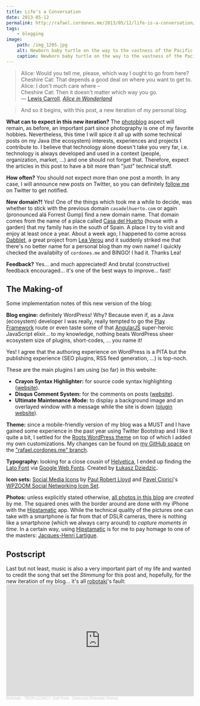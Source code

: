 ```yaml
---
title: Life's a Conversation
date: 2013-05-12
permalink: http://rafael.cordones.me/2013/05/12/life-is-a-conversation/
tags: 
    - blogging
image:
    path: /img_1205.jpg
    alt: Newborn baby turtle on the way to the vastness of the Pacific Ocean. Manuel Antonio National Park. Costa Rica
    caption: Newborn baby turtle on the way to the vastness of the Pacific Ocean. <a href="http://en.wikipedia.org/wiki/Manuel_Antonio_National_Park">Manuel Antonio National Park</a>. Costa Rica.<br/>Photo by <a href="http://rafael.cordones.me">Rafael Cordones</a>
---
```


> Alice: Would you tell me, please, which way I ought to go from here?<br/>
> Cheshire Cat: That depends a good deal on where you want to get to.<br/>
> Alice: I don't much care where –<br/>
> Cheshire Cat: Then it doesn't matter which way you go.<br/>
> ― <a href="http://www.goodreads.com/author/show/8164.Lewis_Carroll">Lewis Carroll</a>, <i><a href="http://www.goodreads.com/work/quotes/2933712">Alice in Wonderland</a></i>

>And so it begins, with this post, a new iteration of my personal blog.

<strong>What can to expect in this new iteration?</strong> The <a href="http://rafael.cordones.me/category/photoblog/">photoblog</a> aspect will remain, as before, an important part since photography is one of my favorite hobbies. Nevertheless, this time I will spice it all up with some technical posts on my Java (the ecosystem) interests, experiences and projects I contribute to. I believe that technology alone doesn't take you very far, i.e. technology is always developed and used in a context (people, organization, market, ...) and one should not forget that. Therefore, expect the articles in this post to have a bit more than "just" technical stuff.

<strong>How often?</strong> You should not expect more than one post a month. In any case, I will announce new posts on Twitter, so you can definitely <a href="https://twitter.com/rafacm">follow me</a> on Twitter to get notified.

<strong>New domain?!</strong> Yes! One of the things which took me a while to decide, was whether to stick with the previous domain <code>casadelhuerto.com</code> or again (pronounced alá Forrest Gump) find a new domain name. 
That domain comes from the name of a place called <a href="http://rafael.cordones.me/2010/12/17/casa-del-huerto/">Casa del Huerto</a> (house with a garden) that my family has in the south of Spain. A place I try to visit and enjoy at least once a year. About a week ago, I happened to come across <a href="http://dabblet.com/">Dabblet</a>, a great project from <a href="http://lea.verou.me/">Lea Verou</a> and it suddenly striked me that there's no better name for a personal blog than my own name! I quickly checked the availabilty of <code>cordones.me</code> and BINGO! I had it. Thanks Lea!

<strong>Feedback?</strong> Yes... and much appreciated! And brutal (constructive) feedback encouraged... it's one of the best ways to improve... fast!

<h2>The Making-of</h2>

Some implementation notes of this new version of the blog:

<strong>Blog engine:</strong> definitely WordPress! Why? Because even if, as a Java (ecosystem) developer I was really, really tempted to go the <a href="http://www.playframework.com/">Play Framework</a> route or even taste some of that <a href="http://angularjs.org">AngularJS</a> super-heroic JavaScript elixir... to my knowledge, nothing beats WordPress sheer ecosystem size of plugins, short-codes, ... you name it!

Yes! I agree that the authoring experience on WordPress is a PITA but the publishing experience (SEO plugins, RSS feed generation, ...) is top-noch. 

These are the main plugins I am using (so far) in this website:
<ul>
	<li><strong>Crayon Syntax Highlighter:</strong> for source code syntax highlighting (<a href="http://wordpress.org/extend/plugins/crayon-syntax-highlighter/">website</a>).</li>
	<li><strong>Disqus Comment System:</strong> for the comments on posts (<a href="http://wordpress.org/extend/plugins/disqus-comment-system/">website</a>).</li>
	<li><strong>Ultimate Maintenance Mode:</strong> to display a background image and an overlayed window with a message while the site is down (<a href="http://wordpress.org/extend/plugins/ultimate-maintenance-mode/">plugin website</a>).</li>
</ul>
<strong>Theme:</strong> since a mobile-friendly version of my blog was a MUST and I have gained some experience in the past year using Twitter Bootstrap and I like it quite a bit, I settled for the <a href="http://www.rootstheme.com/">Roots WordPress theme</a> on top of which I added my own customizations. My changes can be found on <a href="https://github.com/rafacm">my GitHub space</a> on the <a href="https://github.com/rafacm/roots/tree/rafael.cordones.me">"rafael.cordones.me" branch</a>.

<strong>Typography:</strong> looking for a close cousin of <a href="http://www.helveticafilm.com/">Helvetica</a>, I ended up finding the <a href="http://www.latofonts.com/lato-free-fonts/">Lato Font</a> via <a href="http://www.google.com/fonts/#UsePlace:use/Collection:Lato">Google Web Fonts</a>. Created by <a title="The Team" href="http://www.latofonts.com/team/">Łukasz Dziedzic</a><strong>.</strong>

<strong>Icon sets:</strong> <a href="http://www.paulrobertlloyd.com/2009/06/social_media_icons/">Social Media Icons</a> by <a href="http://www.paulrobertlloyd.com/">Paul Robert Lloyd</a> and <a href="http://ciorici.com/">Pavel Ciorici</a>'s <a href="http://www.wpzoom.com/freebies/">WPZOOM Social Networking Icon Set</a>.

<strong>Photos:</strong> unless explicitly stated otherwise, <a href="http://rafael.cordones.me/category/photoblog/">all photos in this blog</a> are <em>created</em> by me. The squared ones with the border around are done with my iPhone with the <a href="http://hipstamatic.com/">Hipstamatic</a> app. While the technical quality of the pictures one can take with a smartphone is far from that of DSLR cameras, there is nothing like a smartphone (which we always carry around) to <em>capture moments in time</em>. In a certain way, using <a href="http://hipstamatic.com/">Hipstamatic</a> is for me to pay homage to one of the masters: <a href="http://photography-now.net/jacques_henry_lartigue/portfolio1.html">Jacques-Henri Lartigue</a>.

<h2>Postscript</h2>
Last but not least, music is also a very important part of my life and wanted to credit the song that set the <em>Stimmung</em> for this post and, hopefully, for the new iteration of my blog... it's all <a href="https://soundcloud.com/robotaki">robotaki</a>'s fault:

<iframe width="100%" height="300" scrolling="no" frameborder="no" allow="autoplay" src="https://w.soundcloud.com/player/?url=https%3A//api.soundcloud.com/tracks/14378020&color=%23ff5500&auto_play=false&hide_related=false&show_comments=true&show_user=true&show_reposts=false&show_teaser=true&visual=true"></iframe><div style="font-size: 10px; color: #cccccc;line-break: anywhere;word-break: normal;overflow: hidden;white-space: nowrap;text-overflow: ellipsis; font-family: Interstate,Lucida Grande,Lucida Sans Unicode,Lucida Sans,Garuda,Verdana,Tahoma,sans-serif;font-weight: 100;"><a href="https://soundcloud.com/robotaki" title="Robotaki" target="_blank" style="color: #cccccc; text-decoration: none;">Robotaki</a> · <a href="https://soundcloud.com/robotaki/tron-legacy-daft-punk-derezzed" title="TRON LEGACY: Daft Punk - Derezzed (Robotaki Remix)" target="_blank" style="color: #cccccc; text-decoration: none;">TRON LEGACY: Daft Punk - Derezzed (Robotaki Remix)</a></div>

